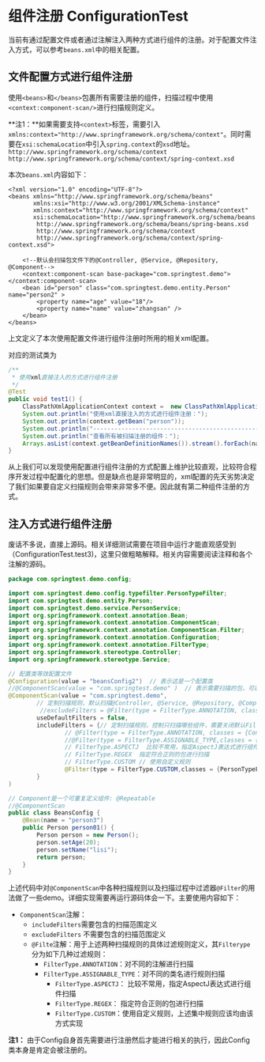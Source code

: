 # 组件注册 ConfigurationTest

当前有通过配置文件或者通过注解注入两种方式进行组件的注册。对于配置文件注入方式，可以参考`beans.xml`中的相关配置。

## 文件配置方式进行组件注册

使用`<beans>`和`</beans>`包裹所有需要注册的组件，扫描过程中使用 `<context:component-scan/>`进行扫描规则定义。

**注1：**如果需要支持`<context>`标签，需要引入`xmlns:context="http://www.springframework.org/schema/context"`。同时需要在`xsi:schemaLocation`中引入`spring.context`的`xsd`地址。`http://www.springframework.org/schema/context http://www.springframework.org/schema/context/spring-context.xsd`

本次`beans.xml`内容如下：

```markup
<?xml version="1.0" encoding="UTF-8"?>
<beans xmlns="http://www.springframework.org/schema/beans"
       xmlns:xsi="http://www.w3.org/2001/XMLSchema-instance"
       xmlns:context="http://www.springframework.org/schema/context"
       xsi:schemaLocation="http://www.springframework.org/schema/beans
        http://www.springframework.org/schema/beans/spring-beans.xsd
        http://www.springframework.org/schema/context
        http://www.springframework.org/schema/context/spring-context.xsd">

    <!--默认会扫描包文件下的@Controller, @Service, @Repository, @Component-->
    <context:component-scan base-package="com.springtest.demo"></context:component-scan>
    <bean id="person" class="com.springtest.demo.entity.Person" name="person2" >
        <property name="age" value="18"/>
        <property name="name" value="zhangsan" />
    </bean>
</beans>
```

上文定义了本次使用配置文件进行组件注册时所用的相关xml配置。

对应的测试类为

```java
/**
 * 使用xml直接注入的方式进行组件注册
 */
@Test
public void test1() {
    ClassPathXmlApplicationContext context =  new ClassPathXmlApplicationContext("beans.xml");
    System.out.println("使用xml直接注入的方式进行组件注册：");
    System.out.println(context.getBean("person"));
    System.out.println("-----------------------------------------------------");
    System.out.println("查看所有被扫描注册的组件：");
    Arrays.asList(context.getBeanDefinitionNames()).stream().forEach(name -> System.out.println("---->"+name));
}
```

从上我们可以发现使用配置进行组件注册的方式配置上维护比较直观，比较符合程序开发过程中配置化的思想。但是缺点也是非常明显的，xml配置的先天劣势决定了我们如果要自定义扫描规则会带来非常多不便。因此就有第二种组件注册的方式。

## 注入方式进行组件注册

废话不多说，直接上源码。相关详细测试需要在项目中运行才能直观感受到（ConfigurationTest.test3\)，这里只做粗略解释。相关内容需要阅读注释和各个注解的源码。

```java
package com.springtest.demo.config;

import com.springtest.demo.config.typefilter.PersonTypeFilter;
import com.springtest.demo.entity.Person;
import com.springtest.demo.service.PersonService;
import org.springframework.context.annotation.Bean;
import org.springframework.context.annotation.ComponentScan;
import org.springframework.context.annotation.ComponentScan.Filter;
import org.springframework.context.annotation.Configuration;
import org.springframework.context.annotation.FilterType;
import org.springframework.stereotype.Controller;
import org.springframework.stereotype.Service;

// 配置类等效配置文件
@Configuration(value = "beansConfig2")  // 表示这是一个配置类
//@ComponentScan(value = "com.springtest.demo" )  // 表示需要扫描的包，可以尝试注释该行然后运行ConfigurationTest.test3查看区别
@ComponentScan(value = "com.springtest.demo",
        // 定制扫描规则，默认扫描@Controller, @Service, @Repository, @Component，控制排除哪些组件不需要被包含
         //excludeFilters = @Filter(type = FilterType.ANNOTATION, classes = Controller.class),
        useDefaultFilters = false,
        includeFilters = {// 定制扫描规则，控制只扫描哪些组件，需要关闭默认Filter
                // @Filter(type = FilterType.ANNOTATION, classes = {Controller.class}), // FilterType.ANNOTATION 按照注解方式进行操作
                //@Filter(type = FilterType.ASSIGNABLE_TYPE,classes = {PersonService.class}),  // FilterType.ASSIGNABLE_TYPE 按照指定类型的方式进行组件扫描
                // FilterType.ASPECTJ  比较不常用，指定AspectJ表达式进行组件扫描
                // FilterType.REGEX  指定符合正则的包进行扫描
                // FilterType.CUSTOM // 使用自定义规则
                @Filter(type = FilterType.CUSTOM,classes = {PersonTypeFilter.class})  // 使用自定义规则
        }
)

// Component是一个可重复定义组件: @Repeatable
//@ComponentScan
public class BeansConfig {
    @Bean(name = "person3")
    public Person person01() {
        Person person = new Person();
        person.setAge(20);
        person.setName("lisi");
        return person;
    }
}
```

上述代码中对`@ComponentScan`中各种扫描规则以及扫描过程中过滤器`@Filter`的用法做了一些demo。详细实现需要再运行源码体会一下。主要使用内容如下：

* `ComponentScan`注解：
  * `includeFilters`需要包含的扫描范围定义
  * `excludeFilters` 不需要包含的扫描范围定义
  * `@Filte`注解：用于上述两种扫描规则的具体过滤规则定义，其`Filterype`分为如下几种过滤规则：
    * `FilterType.ANNOTATION`：对不同的注解进行扫描
    * `FilterType.ASSIGNABLE_TYPE`：对不同的类名进行规则扫描
      * `FilterType.ASPECTJ`： 比较不常用，指定AspectJ表达式进行组件扫描
      * `FilterType.REGEX`：  指定符合正则的包进行扫描
      * `FilterType.CUSTOM`：使用自定义规则，上述集中规则应该均由该方式实现

**注1：** 由于Config自身首先需要进行注册然后才能进行相关的执行，因此Config类本身是肯定会被注册的。


